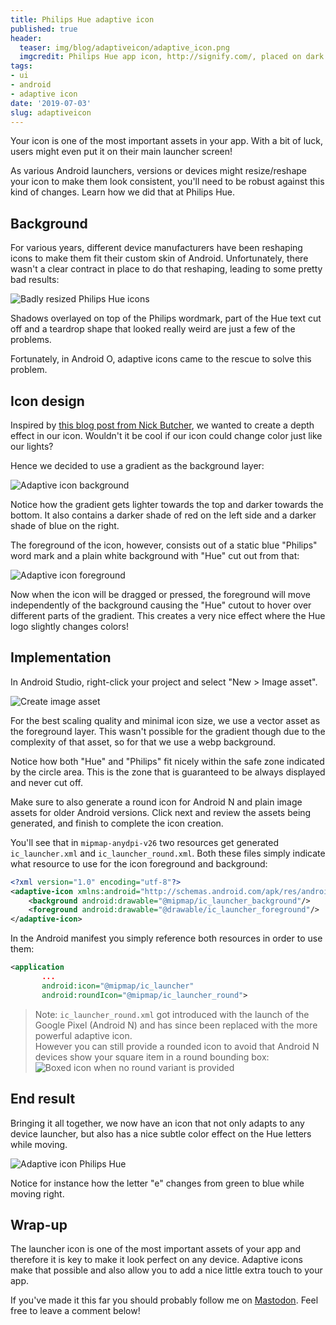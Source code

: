 ```yaml
---
title: Philips Hue adaptive icon
published: true
header:
  teaser: img/blog/adaptiveicon/adaptive_icon.png
  imgcredit: Philips Hue app icon, http://signify.com/, placed on dark background
tags:
- ui
- android
- adaptive icon
date: '2019-07-03'
slug: adaptiveicon
---
```


Your icon is one of the most important assets in your app. With a bit of luck, users might even put it on their main launcher screen!

As various Android launchers, versions or devices might resize/reshape your icon to make them look consistent, you'll need to be robust against this kind of changes. Learn how we did that at Philips Hue.

## Background
For various years, different device manufacturers have been reshaping icons to make them fit their custom skin of Android. Unfortunately, there wasn't a clear contract in place to do that reshaping, leading to some pretty bad results:

![Badly resized Philips Hue icons](poor_icon_shapes.png)

Shadows overlayed on top of the Philips wordmark, part of the Hue text cut off and a teardrop shape that looked really weird are just a few of the problems.

Fortunately, in Android O, adaptive icons came to the rescue to solve this problem.

## Icon design
Inspired by [this blog post from Nick Butcher](https://medium.com/google-design/designing-adaptive-icons-515af294c783), we wanted to create a depth effect in our icon. Wouldn't it be cool if our icon could change color just like our lights?

Hence we decided to use a gradient as the background layer:

![Adaptive icon background](icon_background.png)

Notice how the gradient gets lighter towards the top and darker towards the bottom. It also contains a darker shade of red on the left side and a darker shade of blue on the right.

The foreground of the icon, however, consists out of a static blue "Philips" word mark and a plain white background with "Hue" cut out from that:

![Adaptive icon foreground](icon_foreground.png)

Now when the icon will be dragged or pressed, the foreground will move independently of the background causing the "Hue" cutout to hover over different parts of the gradient. This creates a very nice effect where the Hue logo slightly changes colors!

## Implementation
In Android Studio, right-click your project and select "New > Image asset".

![Create image asset](create_image_asset.png)

For the best scaling quality and minimal icon size, we use a vector asset as the foreground layer. This wasn't possible for the gradient though due to the complexity of that asset, so for that we use a webp background.

Notice how both "Hue" and "Philips" fit nicely within the safe zone indicated by the circle area. This is the zone that is guaranteed to be always displayed and never cut off.

Make sure to also generate a round icon for Android N and plain image assets for older Android versions. Click next and review the assets being generated, and finish to complete the icon creation.

You'll see that in `mipmap-anydpi-v26` two resources get generated `ic_launcher.xml` and `ic_launcher_round.xml`. Both these files simply indicate what resource to use for the icon foreground and background:

```xml
<?xml version="1.0" encoding="utf-8"?>
<adaptive-icon xmlns:android="http://schemas.android.com/apk/res/android">
    <background android:drawable="@mipmap/ic_launcher_background"/>
    <foreground android:drawable="@drawable/ic_launcher_foreground"/>
</adaptive-icon>
```

In the Android manifest you simply reference both resources in order to use them:

```xml
<application
       ...
       android:icon="@mipmap/ic_launcher"
       android:roundIcon="@mipmap/ic_launcher_round">
```

> Note: `ic_launcher_round.xml` got introduced with the launch of the Google Pixel (Android N) and has since been replaced with the more powerful adaptive icon. <br /> However you can still provide a rounded icon to avoid that Android N devices show your square item in a round bounding box:
![Boxed icon when no round variant is provided](boxed_icon.png)

## End result
Bringing it all together, we now have an icon that not only adapts to any device launcher, but also has a nice subtle color effect on the Hue letters while moving.

<img src="result.gif" alt="Adaptive icon Philips Hue" />

Notice for instance how the letter "e" changes from green to blue while moving right.

## Wrap-up
The launcher icon is one of the most important assets of your app and therefore it is key to make it look perfect on any device. Adaptive icons make that possible and also allow you to add a nice little extra touch to your app.

If you've made it this far you should probably follow me on [Mastodon](https://androiddev.social/@Jeroenmols). Feel free to leave a comment below!
